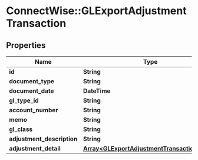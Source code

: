 # ConnectWise::GLExportAdjustmentTransaction

## Properties
Name | Type | Description | Notes
------------ | ------------- | ------------- | -------------
**id** | **String** |  | [optional] 
**document_type** | **String** |  | [optional] 
**document_date** | **DateTime** |  | [optional] 
**gl_type_id** | **String** |  | [optional] 
**account_number** | **String** |  | [optional] 
**memo** | **String** |  | [optional] 
**gl_class** | **String** |  | [optional] 
**adjustment_description** | **String** |  | [optional] 
**adjustment_detail** | [**Array&lt;GLExportAdjustmentTransactionDetail&gt;**](GLExportAdjustmentTransactionDetail.md) |  | [optional] 


